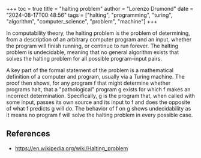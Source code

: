 +++
toc = true
title = "halting problem"
author = "Lorenzo Drumond"
date = "2024-08-17T00:48:56"
tags = ["halting",  "programming",  "turing",  "algorithm",  "computer_science",  "problem",  "machine"]
+++



In computability theory, the halting problem is the problem of determining, from a description of an arbitrary computer program and an input, whether the program will finish running, or continue to run forever. The halting problem is undecidable, meaning that no general algorithm exists that solves the halting problem for all possible program–input pairs.

A key part of the formal statement of the problem is a mathematical definition of a computer and program, usually via a Turing machine. The proof then shows, for any program f that might determine whether programs halt, that a "pathological" program g exists for which f makes an incorrect determination. Specifically, g is the program that, when called with some input, passes its own source and its input to f and does the opposite of what f predicts g will do. The behavior of f on g shows undecidability as it means no program f will solve the halting problem in every possible case.

## References

- https://en.wikipedia.org/wiki/Halting_problem
